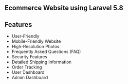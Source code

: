 
## Ecommerce Website using Laravel 5.8 

## Features
- User-Friendly
- Mobile-Friendly Website
- High-Resolution Photos 
- Frequently Asked Questions (FAQ) 
- Security Features
- Detailed Shipping Information
- Order Tracking 
- User Dashboard 
- Admin Dashboard 
